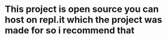 # This project is open source you can host on repl.it which the project was made for so i recommend that
